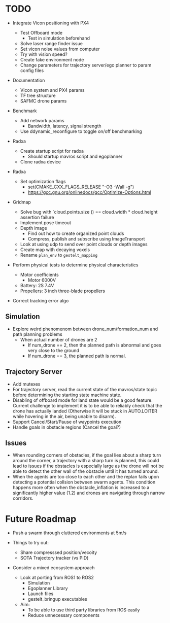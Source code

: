 # TODO
- Integrate Vicon positioning with PX4 
    - Test Offboard mode
        - Test in simulation beforehand
    - Solve laser range finder issue
    - Set vicon noise values from computer
    - Try with vision speed?
    - Create fake environment node
    - Change parameters for trajectory server/ego planner to param config files

- Documentation
    - Vicon system and PX4 params
    - TF tree structure
    - SAFMC drone params

- Benchmark
    - Add network params 
        - Bandwidth, latency, signal strength
    - Use ddynamic_reconfigure to toggle on/off benchmarking

- Radxa 
    - Create startup script for radxa
        - Should startup mavros script and egoplanner
    - Clone radxa device

- Radxa
    - Set optimization flags
        - set(CMAKE_CXX_FLAGS_RELEASE "-O3 -Wall -g")
        - https://gcc.gnu.org/onlinedocs/gcc/Optimize-Options.html

- Gridmap
    - Solve bug with `cloud.points.size () == cloud.width * cloud.height assertion failure
    - Implement pose timeout
    - Depth image
        - Find out how to create organized point clouds
        - Compress, publish and subscribe using ImageTransport
    - Look at using udp to send over point clouds or depth images
    - Create map with decaying voxels
    - Rename `plan_env` to `gestelt_mapping`

- Perform physical tests to determine physical characteristics
    - Motor coefficients
        - Motor 6000V
    - Battery: 2S 7.4V
    - Propellers: 3 inch three-blade propellers
- Correct tracking error algo

## Simulation
- Explore weird phenomenom between drone_num/formation_num and path planning problems
    - When actual number of drones are 2 
        - If num_drone == 2, then the planned path is abnormal and goes very close to the ground
        - If num_drone == 3, the planned path is normal. 

## Trajectory Server
- Add mutexes
- For trajectory server, read the current state of the mavros/state topic before determining the starting state machine state.
- Disabling of offboard mode for land state would be a good feature. Current challenge to implement it is to be able to reliably check that the drone has actually landed (Otherwise it will be stuck in AUTO.LOITER while hovering in the air, being unable to disarm).
- Support Cancel/Start/Pause of waypoints execution
- Handle goals in obstacle regions (Cancel the goal?)

## Issues
- When rounding corners of obstacles, if the goal lies about a sharp turn around the corner, a trajectory with a sharp turn is planned, this could lead to issues if the obstacles is especially large as the drone will not be able to detect the other wall of the obstacle until it has turned around. 
- When the agents are too close to each other and the replan fails upon detecting a potential collsion between swarm agents. This condition happens more often when the obstacle_inflation is increased to a significantly higher value (1.2) and drones are navigating through narrow corridors.


# Future Roadmap
- Push a swarm through cluttered environments at 5m/s
- Things to try out:
    - Share compresssed position/vecoity
    - SOTA Trajectory tracker (vs PID)

- Consider a mixed ecosystem approach
    - Look at porting from ROS1 to ROS2
        - Simulation
        - Egoplanner Library
        - Launch files
        - gestelt_bringup executables
    - Aim: 
        - To be able to use third party libraries from ROS easily
        - Reduce unnecessary components
